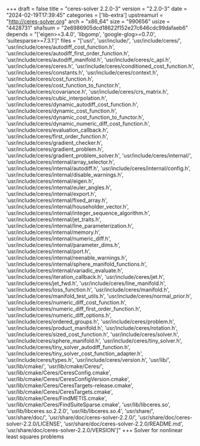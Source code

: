 +++
draft = false
title = "ceres-solver 2.2.0-3"
version = "2.2.0-3"
date = "2024-02-19T17:39:45"
categories = ['lib-extra']
upstreamurl = "http://ceres-solver.org"
arch = "x86_64"
size = "990656"
usize = "4428731"
sha1sum = "2e6986905dcd18622f152e27c646cdc99dafaeb6"
depends = "['eigen>=3.4.0', 'libgomp', 'google-glog>=0.7.0', 'suitesparse>=7.3.1']"
files = "['usr/', 'usr/include/', 'usr/include/ceres/', 'usr/include/ceres/autodiff_cost_function.h', 'usr/include/ceres/autodiff_first_order_function.h', 'usr/include/ceres/autodiff_manifold.h', 'usr/include/ceres/c_api.h', 'usr/include/ceres/ceres.h', 'usr/include/ceres/conditioned_cost_function.h', 'usr/include/ceres/constants.h', 'usr/include/ceres/context.h', 'usr/include/ceres/cost_function.h', 'usr/include/ceres/cost_function_to_functor.h', 'usr/include/ceres/covariance.h', 'usr/include/ceres/crs_matrix.h', 'usr/include/ceres/cubic_interpolation.h', 'usr/include/ceres/dynamic_autodiff_cost_function.h', 'usr/include/ceres/dynamic_cost_function.h', 'usr/include/ceres/dynamic_cost_function_to_functor.h', 'usr/include/ceres/dynamic_numeric_diff_cost_function.h', 'usr/include/ceres/evaluation_callback.h', 'usr/include/ceres/first_order_function.h', 'usr/include/ceres/gradient_checker.h', 'usr/include/ceres/gradient_problem.h', 'usr/include/ceres/gradient_problem_solver.h', 'usr/include/ceres/internal/', 'usr/include/ceres/internal/array_selector.h', 'usr/include/ceres/internal/autodiff.h', 'usr/include/ceres/internal/config.h', 'usr/include/ceres/internal/disable_warnings.h', 'usr/include/ceres/internal/eigen.h', 'usr/include/ceres/internal/euler_angles.h', 'usr/include/ceres/internal/export.h', 'usr/include/ceres/internal/fixed_array.h', 'usr/include/ceres/internal/householder_vector.h', 'usr/include/ceres/internal/integer_sequence_algorithm.h', 'usr/include/ceres/internal/jet_traits.h', 'usr/include/ceres/internal/line_parameterization.h', 'usr/include/ceres/internal/memory.h', 'usr/include/ceres/internal/numeric_diff.h', 'usr/include/ceres/internal/parameter_dims.h', 'usr/include/ceres/internal/port.h', 'usr/include/ceres/internal/reenable_warnings.h', 'usr/include/ceres/internal/sphere_manifold_functions.h', 'usr/include/ceres/internal/variadic_evaluate.h', 'usr/include/ceres/iteration_callback.h', 'usr/include/ceres/jet.h', 'usr/include/ceres/jet_fwd.h', 'usr/include/ceres/line_manifold.h', 'usr/include/ceres/loss_function.h', 'usr/include/ceres/manifold.h', 'usr/include/ceres/manifold_test_utils.h', 'usr/include/ceres/normal_prior.h', 'usr/include/ceres/numeric_diff_cost_function.h', 'usr/include/ceres/numeric_diff_first_order_function.h', 'usr/include/ceres/numeric_diff_options.h', 'usr/include/ceres/ordered_groups.h', 'usr/include/ceres/problem.h', 'usr/include/ceres/product_manifold.h', 'usr/include/ceres/rotation.h', 'usr/include/ceres/sized_cost_function.h', 'usr/include/ceres/solver.h', 'usr/include/ceres/sphere_manifold.h', 'usr/include/ceres/tiny_solver.h', 'usr/include/ceres/tiny_solver_autodiff_function.h', 'usr/include/ceres/tiny_solver_cost_function_adapter.h', 'usr/include/ceres/types.h', 'usr/include/ceres/version.h', 'usr/lib/', 'usr/lib/cmake/', 'usr/lib/cmake/Ceres/', 'usr/lib/cmake/Ceres/CeresConfig.cmake', 'usr/lib/cmake/Ceres/CeresConfigVersion.cmake', 'usr/lib/cmake/Ceres/CeresTargets-release.cmake', 'usr/lib/cmake/Ceres/CeresTargets.cmake', 'usr/lib/cmake/Ceres/FindMETIS.cmake', 'usr/lib/cmake/Ceres/FindSuiteSparse.cmake', 'usr/lib/libceres.so', 'usr/lib/libceres.so.2.2.0', 'usr/lib/libceres.so.4', 'usr/share/', 'usr/share/doc/', 'usr/share/doc/ceres-solver-2.2.0/', 'usr/share/doc/ceres-solver-2.2.0/LICENSE', 'usr/share/doc/ceres-solver-2.2.0/README.md', 'usr/share/doc/ceres-solver-2.2.0/VERSION']"
+++
Solver for nonlinear least squares problems